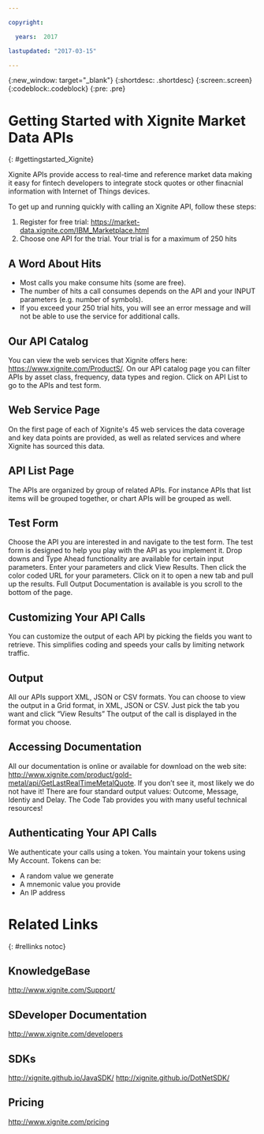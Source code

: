 ```yaml
---

copyright:

  years:  2017

lastupdated: "2017-03-15"

---
```


{:new_window: target="_blank"}
{:shortdesc: .shortdesc}
{:screen:.screen}
{:codeblock:.codeblock}
{:pre: .pre}

# Getting Started with Xignite Market Data APIs
{: #gettingstarted_Xignite}

Xignite APIs provide access to real-time and reference market data making it easy for fintech developers to integrate stock quotes or other finacnial information with Internet of Things devices. 

To get up and running quickly with calling an Xignite API, follow these steps:
1. Register for free trial:  https://market-data.xignite.com/IBM_Marketplace.html
2. Choose one API for the trial. Your trial is for a maximum of 250 hits

## A Word About Hits
* Most calls you make consume hits (some are free).
* The number of hits a call consumes depends on the API and your INPUT parameters (e.g. number of symbols).
* If you exceed your 250 trial hits, you will see an error message and will not be able to use the service for additional calls.

## Our API Catalog

You can view the web services that Xignite offers here: https://www.xignite.com/ProductS/.
On our API catalog page you can filter APIs by asset class, frequency, data types and region.
Click on API List to go to the APIs and test form.

## Web Service Page

On the first page of each of Xignite's 45 web services the data coverage and key data points are provided, as well as related services and where Xignite has sourced this data.

## API List Page

The APIs are organized by group of related APIs. For instance APIs that list items will be grouped together, or chart APIs will be grouped as well.

## Test Form
Choose the API you are interested in and navigate to the test form. The test form is designed to help you play with the API as you implement it. Drop downs and Type Ahead functionality are available for certain input parameters. Enter your parameters and click View Results. Then click the color coded URL for your parameters. Click on it to open a new tab and pull up the results. Full Output Documentation is available is you scroll to the bottom of the page.

## Customizing Your API Calls
You can customize the output of each API by picking the fields you want to retrieve. This simplifies coding and speeds your calls by limiting network traffic.

## Output
All our APIs support XML, JSON or CSV formats. You can choose to view the output in a Grid format, in XML, JSON or CSV. Just pick the tab you want and click “View Results” The output of the call is displayed in the format you choose.

## Accessing Documentation

All our documentation is online or available for download on the web site:  http://www.xignite.com/product/gold-metal/api/GetLastRealTimeMetalQuote. If you don’t see it, most likely we do not have it! There are four standard output values: Outcome, Message, Identiy and Delay. The Code Tab provides you with many useful technical resources!

## Authenticating Your API Calls
We authenticate your calls using a token. You maintain your tokens using My Account. Tokens can be: 
* A random value we generate
* A mnemonic value you provide
* An IP address

# Related Links
{: #rellinks notoc}

## KnowledgeBase
http://www.xignite.com/Support/

## SDeveloper Documentation
http://www.xignite.com/developers

## SDKs
http://xignite.github.io/JavaSDK/
http://xignite.github.io/DotNetSDK/

## Pricing
http://www.xignite.com/pricing
